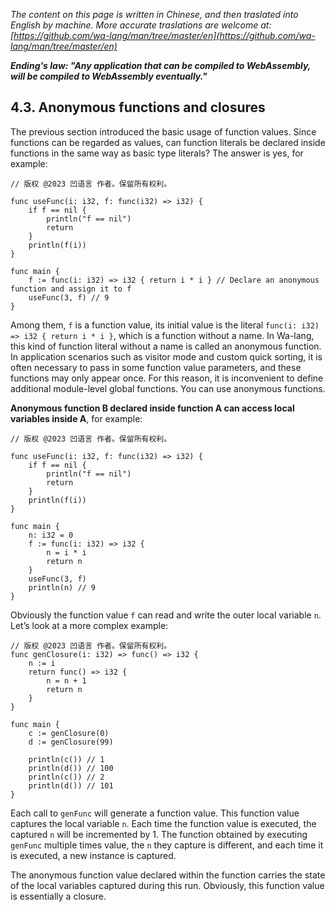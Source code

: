 *The content on this page is written in Chinese, and then traslated into English by machine. More accurate traslations are welcome at: [https://github.com/wa-lang/man/tree/master/en](https://github.com/wa-lang/man/tree/master/en)*

***Ending's law: "Any application that can be compiled to WebAssembly, will be compiled to WebAssembly eventually."***

## 4.3. Anonymous functions and closures

The previous section introduced the basic usage of function values. Since functions can be regarded as values, can function literals be declared inside functions in the same way as basic type literals? The answer is yes, for example:
```wa
// 版权 @2023 凹语言 作者。保留所有权利。

func useFunc(i: i32, f: func(i32) => i32) {
    if f == nil {
        println("f == nil")
        return
    }
    println(f(i))
}

func main {
    f := func(i: i32) => i32 { return i * i } // Declare an anonymous function and assign it to f
    useFunc(3, f) // 9
}
```

Among them, `f` is a function value, its initial value is the literal `func(i: i32) => i32 { return i * i }`, which is a function without a name. In Wa-lang, this kind of function literal without a name is called an anonymous function. In application scenarios such as visitor mode and custom quick sorting, it is often necessary to pass in some function value parameters, and these functions may only appear once. For this reason, it is inconvenient to define additional module-level global functions. You can use anonymous functions.

**Anonymous function B declared inside function A can access local variables inside A**, for example:
```wa
// 版权 @2023 凹语言 作者。保留所有权利。

func useFunc(i: i32, f: func(i32) => i32) {
    if f == nil {
        println("f == nil")
        return
    }
    println(f(i))
}

func main {
    n: i32 = 0
    f := func(i: i32) => i32 {
        n = i * i
        return n
    }
    useFunc(3, f)
    println(n) // 9
}
```

Obviously the function value `f` can read and write the outer local variable `n`. Let’s look at a more complex example:
```wa
// 版权 @2023 凹语言 作者。保留所有权利。
func genClosure(i: i32) => func() => i32 {
    n := i
    return func() => i32 {
        n = n + 1
        return n
    }
}

func main {
    c := genClosure(0)
    d := genClosure(99)

    println(c()) // 1
    println(d()) // 100
    println(c()) // 2
    println(d()) // 101
}
```

Each call to `genFunc` will generate a function value. This function value captures the local variable `n`. Each time the function value is executed, the captured `n` will be incremented by 1. The function obtained by executing `genFunc` multiple times value, the `n` they capture is different, and each time it is executed, a new instance is captured.

The anonymous function value declared within the function carries the state of the local variables captured during this run. Obviously, this function value is essentially a closure.